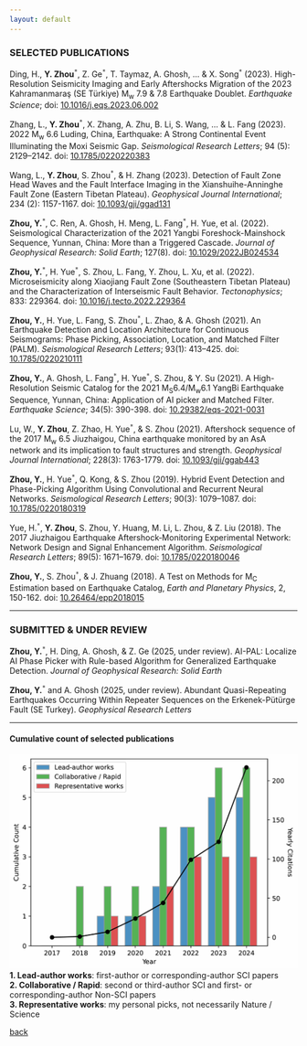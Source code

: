```yaml
---
layout: default
---
```

### SELECTED PUBLICATIONS

Ding, H., **Y. Zhou**<sup>`*`</sup>, Z. Ge<sup>`*`</sup>, T. Taymaz, A. Ghosh, ... & X. Song<sup>`*`</sup> (2023). High-Resolution Seismicity Imaging and Early Aftershocks Migration of the 2023 Kahramanmaraş (SE Türkiye) M<sub>w</sub> 7.9 & 7.8 Earthquake Doublet. *Earthquake Science*; doi: [10.1016/j.eqs.2023.06.002](https://doi.org/10.1016/j.eqs.2023.06.002)  

Zhang, L., **Y. Zhou**<sup>`*`</sup>, X. Zhang, A. Zhu, B. Li, S. Wang, ... & L. Fang (2023). 2022 M<sub>w</sub> 6.6 Luding, China, Earthquake: A Strong Continental Event Illuminating the Moxi Seismic Gap. *Seismological Research Letters*; 94 (5): 2129–2142. doi: [10.1785/0220220383](https://doi.org/10.1785/0220220383)  

Wang, L., **Y. Zhou**, S. Zhou<sup>`*`</sup>, & H. Zhang (2023). Detection of Fault Zone Head Waves and the Fault Interface Imaging in the Xianshuihe-Anninghe Fault Zone (Eastern Tibetan Plateau). *Geophysical Journal International*; 234 (2): 1157-1167. doi: [10.1093/gji/ggad131](https://doi.org/10.1093/gji/ggad131)  

**Zhou, Y.**<sup>`*`</sup>, C. Ren, A. Ghosh, H. Meng, L. Fang<sup>`*`</sup>, H. Yue, et al. (2022). Seismological Characterization of the 2021 Yangbi Foreshock-Mainshock Sequence, Yunnan, China: More than a Triggered Cascade. *Journal of Geophysical Research: Solid Earth*; 127(8). doi: [10.1029/2022JB024534](https://doi.org/10.1029/2022JB024534)  

**Zhou, Y.**<sup>`*`</sup>, H. Yue<sup>`*`</sup>, S. Zhou, L. Fang, Y. Zhou, L. Xu, et al. (2022). Microseismicity along Xiaojiang Fault Zone (Southeastern Tibetan Plateau) and the Characterization of Interseismic Fault Behavior. *Tectonophysics*; 833: 229364. doi: [10.1016/j.tecto.2022.229364](https://doi.org/10.1016/j.tecto.2022.229364)  

**Zhou, Y.**, H. Yue, L. Fang, S. Zhou<sup>`*`</sup>, L. Zhao, & A. Ghosh (2021). An Earthquake Detection and Location Architecture for Continuous Seismograms: Phase Picking, Association, Location, and Matched Filter (PALM). *Seismological Research Letters*; 93(1): 413–425. doi: [10.1785/0220210111](https://doi.org/10.1785/0220210111)  

**Zhou, Y.**, A. Ghosh, L. Fang<sup>`*`</sup>, H. Yue<sup>`*`</sup>, S. Zhou, & Y. Su (2021). A High-Resolution Seismic Catalog for the 2021 M<sub>S</sub>6.4/M<sub>w</sub>6.1 YangBi Earthquake Sequence, Yunnan, China: Application of AI picker and Matched Filter. *Earthquake Science*; 34(5): 390-398. doi: [10.29382/eqs-2021-0031](https://doi.org/10.29382/eqs-2021-0031)  

Lu, W., **Y. Zhou**, Z. Zhao, H. Yue<sup>`*`</sup>, & S. Zhou (2021). Aftershock sequence of the 2017 M<sub>w</sub> 6.5 Jiuzhaigou, China earthquake monitored by an AsA network and its implication to fault structures and strength. *Geophysical Journal International*; 228(3): 1763-1779. doi: [10.1093/gji/ggab443](https://doi.org/10.1093/gji/ggab443)  

**Zhou, Y.**, H. Yue<sup>`*`</sup>, Q. Kong, & S. Zhou (2019). Hybrid Event Detection and Phase-Picking Algorithm Using Convolutional and Recurrent Neural Networks. *Seismological Research Letters*; 90(3): 1079–1087. doi: [10.1785/0220180319](https://doi.org/10.1785/0220180319)  

Yue, H.<sup>`*`</sup>, **Y. Zhou**, S. Zhou, Y. Huang, M. Li, L. Zhou, & Z. Liu (2018). The 2017 Jiuzhaigou Earthquake Aftershock‐Monitoring Experimental Network: Network Design and Signal Enhancement Algorithm. *Seismological Research Letters*; 89(5): 1671–1679. doi: [10.1785/0220180046](https://doi.org/10.1785/0220180046)  

**Zhou, Y.**, S. Zhou<sup>`*`</sup>, & J. Zhuang (2018). A Test on Methods for M<sub>C</sub> Estimation based on Earthquake Catalog, *Earth and Planetary Physics*, 2, 150-162. doi: [10.26464/epp2018015](https://doi.org/10.26464/epp2018015)  

* * *
### SUBMITTED & UNDER REVIEW

**Zhou, Y.**<sup>`*`</sup>, H. Ding, A. Ghosh, & Z. Ge (2025, under review). AI-PAL: Localize AI Phase Picker with Rule-based Algorithm for Generalized Earthquake Detection. *Journal of Geophysical Research: Solid Earth*  

**Zhou, Y.**<sup>`*`</sup> and A. Ghosh (2025, under review). Abundant Quasi-Repeating Earthquakes Occurring Within Repeater Sequences on the Erkenek-Pütürge Fault (SE Turkey). *Geophysical Research Letters*  

* * *
#### Cumulative count of selected publications
![Cumulative count of selected publications](/figures/paper_count_2024.png)  
**1. Lead-author works**: first-author or corresponding-author SCI papers  
**2. Collaborative / Rapid**: second or third-author SCI and first- or corresponding-author Non-SCI papers  
**3. Representative works**: my personal picks, not necessarily Nature / Science  

[back](./)